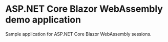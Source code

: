 # ASP.NET Core Blazor WebAssembly demo application
Sample application for ASP.NET Core Blazor WebAssembly sessions.
